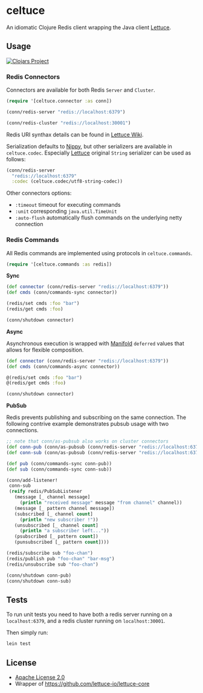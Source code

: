 # celtuce

An idiomatic Clojure Redis client wrapping the Java client [Lettuce][].

## Usage

[![Clojars Project](https://img.shields.io/clojars/v/celtuce.svg)](https://clojars.org/celtuce)

### Redis Connectors

Connectors are available for both Redis `Server` and `Cluster`.

```clj
(require '[celtuce.connector :as conn])

(conn/redis-server "redis://localhost:6379")

(conn/redis-cluster "redis://localhost:30001")
```

Redis URI synthax details can be found in [Lettuce Wiki][wiki-uri].

Serialization defaults to [Nippy][], but other serializers are available in `celtuce.codec`.
Especially [Lettuce][] original `String` serializer can be used as follows:

```clj
(conn/redis-server
  "redis://localhost:6379"
  :codec (celtuce.codec/utf8-string-codec))
```

Other connectors options:

* `:timeout` timeout for executing commands
* `:unit` corresponding `java.util.TimeUnit`
* `:auto-flush` automatically flush commands on the underlying netty connection

### Redis Commands

All Redis commands are implemented using protocols in `celtuce.commands`.

```clj
(require '[celtuce.commands :as redis])
```

**Sync**

```clj
(def connector (conn/redis-server "redis://localhost:6379"))
(def cmds (conn/commands-sync connector))

(redis/set cmds :foo "bar")
(redis/get cmds :foo)

(conn/shutdown connector)
```

**Async**

Asynchronous execution is wrapped with [Manifold][] `deferred` values that allows for
flexible composition.

```clj
(def connector (conn/redis-server "redis://localhost:6379"))
(def cmds (conn/commands-async connector))

@(redis/set cmds :foo "bar")
@(redis/get cmds :foo)

(conn/shutdown connector)
```

**PubSub**

Redis prevents publishing and subscribing on the same connection.
The following contrive example demonstrates pubsub usage with two connections.

```clj
;; note that conn/as-pubsub also works on cluster connectors
(def conn-pub (conn/as-pubsub (conn/redis-server "redis://localhost:6379")))
(def conn-sub (conn/as-pubsub (conn/redis-server "redis://localhost:6379")))

(def pub (conn/commands-sync conn-pub))
(def sub (conn/commands-sync conn-sub))

(conn/add-listener! 
 conn-sub
 (reify redis/PubSubListener
   (message [_ channel message]
     (println "received message" message "from channel" channel))
   (message [_ pattern channel message])
   (subscribed [_ channel count]
     (println "new subscriber !"))
   (unsubscribed [_ channel count]
     (println "a subscriber left..."))
   (psubscribed [_ pattern count])
   (punsubscribed [_ pattern count])))

(redis/subscribe sub "foo-chan")
(redis/publish pub "foo-chan" "bar-msg")
(redis/unsubscribe sub "foo-chan")

(conn/shutdown conn-pub)
(conn/shutdown conn-sub)
```

## Tests

To run unit tests you need to have both a redis server running on a `localhost:6379`,
and a redis cluster running on `localhost:30001`.

Then simply run:

```sh
lein test
```

## License

* [Apache License 2.0](http://www.apache.org/licenses/LICENSE-2.0)
* Wrapper of https://github.com/lettuce-io/lettuce-core

[lettuce]: https://github.com/lettuce-io/lettuce-core
[wiki-uri]: https://github.com/lettuce-io/lettuce-core/wiki/Redis-URI-and-connection-details#uri-syntax
[nippy]: https://github.com/ptaoussanis/nippy
[manifold]: https://github.com/ztellman/manifold
